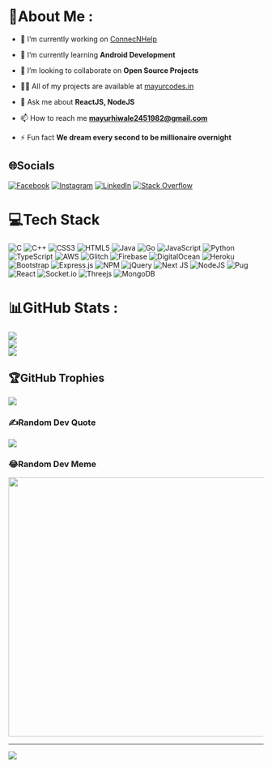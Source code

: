# 💫About Me :
- 🔭 I’m currently working on [ConnecNHelp](https://github.com/Zerapium/ConnectNHelp)

- 🌱 I’m currently learning **Android Development**

- 👯 I’m looking to collaborate on **Open Source Projects**

- 👨‍💻 All of my projects are available at [mayurcodes.in](mayurcodes.in)

- 💬 Ask me about **ReactJS, NodeJS**

- 📫 How to reach me **mayurhiwale2451982@gmail.com**

- ⚡ Fun fact **We dream every second to be millionaire overnight**


## 🌐Socials
[![Facebook](https://img.shields.io/badge/Facebook-%231877F2.svg?logo=Facebook&logoColor=white)](https://facebook.com/mayur.hiwale.14) [![Instagram](https://img.shields.io/badge/Instagram-%23E4405F.svg?logo=Instagram&logoColor=white)](https://instagram.com/mayur.hiwale.09) [![LinkedIn](https://img.shields.io/badge/LinkedIn-%230077B5.svg?logo=linkedin&logoColor=white)](https://linkedin.com/in/mayur-hiwale-901b1b193) [![Stack Overflow](https://img.shields.io/badge/-Stackoverflow-FE7A16?logo=stack-overflow&logoColor=white)](https://stackoverflow.com/users/18640139) 

# 💻Tech Stack
![C](https://img.shields.io/badge/c-%2300599C.svg?style=flat&logo=c&logoColor=white) ![C++](https://img.shields.io/badge/c++-%2300599C.svg?style=flat&logo=c%2B%2B&logoColor=white) ![CSS3](https://img.shields.io/badge/css3-%231572B6.svg?style=flat&logo=css3&logoColor=white) ![HTML5](https://img.shields.io/badge/html5-%23E34F26.svg?style=flat&logo=html5&logoColor=white) ![Java](https://img.shields.io/badge/java-%23ED8B00.svg?style=flat&logo=java&logoColor=white) ![Go](https://img.shields.io/badge/go-%2300ADD8.svg?style=flat&logo=go&logoColor=white) ![JavaScript](https://img.shields.io/badge/javascript-%23323330.svg?style=flat&logo=javascript&logoColor=%23F7DF1E) ![Python](https://img.shields.io/badge/python-3670A0?style=flat&logo=python&logoColor=ffdd54) ![TypeScript](https://img.shields.io/badge/typescript-%23007ACC.svg?style=flat&logo=typescript&logoColor=white) ![AWS](https://img.shields.io/badge/AWS-%23FF9900.svg?style=flat&logo=amazon-aws&logoColor=white) ![Glitch](https://img.shields.io/badge/glitch-%233333FF.svg?style=flat&logo=glitch&logoColor=white) ![Firebase](https://img.shields.io/badge/firebase-%23039BE5.svg?style=flat&logo=firebase) ![DigitalOcean](https://img.shields.io/badge/DigitalOcean-%230167ff.svg?style=flat&logo=digitalOcean&logoColor=white) ![Heroku](https://img.shields.io/badge/heroku-%23430098.svg?style=flat&logo=heroku&logoColor=white) ![Bootstrap](https://img.shields.io/badge/bootstrap-%23563D7C.svg?style=flat&logo=bootstrap&logoColor=white) ![Express.js](https://img.shields.io/badge/express.js-%23404d59.svg?style=flat&logo=express&logoColor=%2361DAFB) ![NPM](https://img.shields.io/badge/NPM-%23000000.svg?style=flat&logo=npm&logoColor=white) ![jQuery](https://img.shields.io/badge/jquery-%230769AD.svg?style=flat&logo=jquery&logoColor=white) ![Next JS](https://img.shields.io/badge/Next-black?style=flat&logo=next.js&logoColor=white) ![NodeJS](https://img.shields.io/badge/node.js-6DA55F?style=flat&logo=node.js&logoColor=white) ![Pug](https://img.shields.io/badge/Pug-FFF?style=flat&logo=pug&logoColor=A86454) ![React](https://img.shields.io/badge/react-%2320232a.svg?style=flat&logo=react&logoColor=%2361DAFB) ![Socket.io](https://img.shields.io/badge/Socket.io-black?style=flat&logo=socket.io&badgeColor=010101) ![Threejs](https://img.shields.io/badge/threejs-black?style=flat&logo=three.js&logoColor=white) ![MongoDB](https://img.shields.io/badge/MongoDB-%234ea94b.svg?style=flat&logo=mongodb&logoColor=white)
# 📊GitHub Stats :
![](https://github-readme-stats.vercel.app/api?username=zerapium&theme=radical&hide_border=false&include_all_commits=false&count_private=false)<br/>
![](https://github-readme-streak-stats.herokuapp.com/?user=zerapium&theme=radical&hide_border=false)<br/>
![](https://github-readme-stats.vercel.app/api/top-langs/?username=zerapium&theme=radical&hide_border=false&include_all_commits=false&count_private=false&layout=compact)

## 🏆GitHub Trophies
![](https://github-profile-trophy.vercel.app/?username=zerapium&theme=radical&no-frame=false&no-bg=false&margin-w=4)

### ✍️Random Dev Quote
![](https://quotes-github-readme.vercel.app/api?type=horizontal&theme=radical)

### 😂Random Dev Meme
<img src="https://random-memer.herokuapp.com/" width="512px"/>

---
[![](https://visitcount.itsvg.in/api?id=zerapium&icon=5&color=6)](https://visitcount.itsvg.in)
